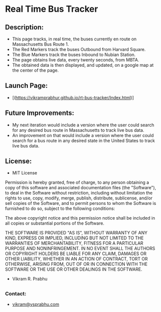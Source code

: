 # Real Time Bus Tracker

## Description:
  - This page tracks, in real time, the buses currently en route on Massachusetts Bus Route 1.
  - The Red Markers track the buses Outbound from Harvard Square.
  - The Blue Markers track the buses Inbound to Nubian Station.
  - The page obtains live data, every twenty seconds, from MBTA.
  - The obtained data is then displayed, and updated, on a google map at the center of the page. 

## Launch Page:

  - [(https://vikramprabhur.github.io/rt-bus-tracker/Index.html)]

## Future Improvements:
  - My next iteration would include a version where the user could search for any desired bus route in Massachusetts to track live bus data.
  - An improvement on that would include a version where the user could search for a bus route in any desired state in the United States to track live bus data.

## License:

- MIT License

Permission is hereby granted, free of charge, to any person obtaining a copy
of this software and associated documentation files (the "Software"), to deal
in the Software without restriction, including without limitation the rights
to use, copy, modify, merge, publish, distribute, sublicense, and/or sell
copies of the Software, and to permit persons to whom the Software is
furnished to do so, subject to the following conditions:

The above copyright notice and this permission notice shall be included in all
copies or substantial portions of the Software.

THE SOFTWARE IS PROVIDED "AS IS", WITHOUT WARRANTY OF ANY KIND, EXPRESS OR
IMPLIED, INCLUDING BUT NOT LIMITED TO THE WARRANTIES OF MERCHANTABILITY,
FITNESS FOR A PARTICULAR PURPOSE AND NONINFRINGEMENT. IN NO EVENT SHALL THE
AUTHORS OR COPYRIGHT HOLDERS BE LIABLE FOR ANY CLAIM, DAMAGES OR OTHER
LIABILITY, WHETHER IN AN ACTION OF CONTRACT, TORT OR OTHERWISE, ARISING FROM,
OUT OF OR IN CONNECTION WITH THE SOFTWARE OR THE USE OR OTHER DEALINGS IN THE
SOFTWARE.

- Vikram R. Prabhu

##

### Contact:
- vikram@vsprabhu.com
